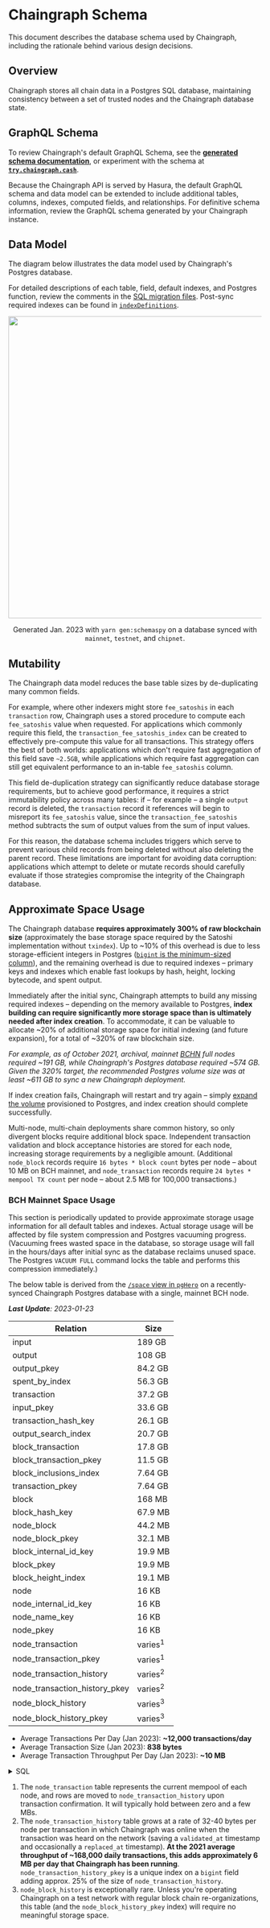# Chaingraph Schema

This document describes the database schema used by Chaingraph, including the rationale behind various design decisions.

## Overview

Chaingraph stores all chain data in a Postgres SQL database, maintaining consistency between a set of trusted nodes and the Chaingraph database state.

## GraphQL Schema

To review Chaingraph's default GraphQL Schema, see the [**generated schema documentation**](./generated-schema.md), or experiment with the schema at [**`try.chaingraph.cash`**](https://try.chaingraph.cash).

Because the Chaingraph API is served by Hasura, the default GraphQL schema and data model can be extended to include additional tables, columns, indexes, computed fields, and relationships. For definitive schema information, review the GraphQL schema generated by your Chaingraph instance.

## Data Model

The diagram below illustrates the data model used by Chaingraph's Postgres database.

For detailed descriptions of each table, field, default indexes, and Postgres function, review the comments in the [SQL migration files](../images/hasura/hasura-data/migrations/default). Post-sync required indexes can be found in [`indexDefinitions`](../src/components/db-utils.ts).

<!-- Generated using `yarn gen:schemaspy` -->

<p align="center"><img width="600" src="./schema.png" /></p>
<p align="center">Generated Jan. 2023 with <code>yarn gen:schemaspy</code> on a database synced with <code>mainnet</code>, <code>testnet</code>, and <code>chipnet</code>.</p>

## Mutability

The Chaingraph data model reduces the base table sizes by de-duplicating many common fields.

For example, where other indexers might store `fee_satoshis` in each `transaction` row, Chaingraph uses a stored procedure to compute each `fee_satoshis` value when requested. For applications which commonly require this field, the `transaction_fee_satoshis_index` can be created to effectively pre-compute this value for all transactions. This strategy offers the best of both worlds: applications which don't require fast aggregation of this field save `~2.5GB`, while applications which require fast aggregation can still get equivalent performance to an in-table `fee_satoshis` column.

This field de-duplication strategy can significantly reduce database storage requirements, but to achieve good performance, it requires a strict immutability policy across many tables: if – for example – a single `output` record is deleted, the `transaction` record it references will begin to misreport its `fee_satoshis` value, since the `transaction_fee_satoshis` method subtracts the sum of output values from the sum of input values.

For this reason, the database schema includes triggers which serve to prevent various child records from being deleted without also deleting the parent record. These limitations are important for avoiding data corruption: applications which attempt to delete or mutate records should carefully evaluate if those strategies compromise the integrity of the Chaingraph database.

<!-- TODO: additional triggers to prevent corruption via deletions -->

## Approximate Space Usage

The Chaingraph database **requires approximately 300% of raw blockchain size** (approximately the base storage space required by the Satoshi implementation without `txindex`). Up to ~10% of this overhead is due to less storage-efficient integers in Postgres ([`bigint` is the minimum-sized column](../.github/CONTRIBUTING.md#use-of-bigint-for-uint32-in-postgres)), and the remaining overhead is due to required indexes – primary keys and indexes which enable fast lookups by hash, height, locking bytecode, and spent output.

Immediately after the initial sync, Chaingraph attempts to build any missing required indexes – depending on the memory available to Postgres, **index building can require significantly more storage space than is ultimately needed after index creation**. To accommodate, it can be valuable to allocate ~20% of additional storage space for initial indexing (and future expansion), for a total of ~320% of raw blockchain size.

_For example, as of October 2021, archival, mainnet [BCHN](https://bitcoincashnode.org/) full nodes required ~191 GB, while Chaingraph's Postgres database required ~574 GB. Given the 320% target, the recommended Postgres volume size was at least ~611 GB to sync a new Chaingraph deployment._

If index creation fails, Chaingraph will restart and try again – simply [expand the volume](../charts/chaingraph/readme.md#expanding-volumes) provisioned to Postgres, and index creation should complete successfully.

Multi-node, multi-chain deployments share common history, so only divergent blocks require additional block space. Independent transaction validation and block acceptance histories are stored for each node, increasing storage requirements by a negligible amount. (Additional `node_block` records require `16 bytes * block count` bytes per node – about 10 MB on BCH mainnet, and `node_transaction` records require `24 bytes * mempool TX count` per node – about 2.5 MB for 100,000 transactions.)

### BCH Mainnet Space Usage

This section is periodically updated to provide approximate storage usage information for all default tables and indexes. Actual storage usage will be affected by file system compression and Postgres vacuuming progress. (Vacuuming frees wasted space in the database, so storage usage will fall in the hours/days after initial sync as the database reclaims unused space. The Postgres `VACUUM FULL` command locks the table and performs this compression immediately.)

The below table is derived from the [`/space` view in `pgHero`](../.github/CONTRIBUTING.md#using-pghero) on a recently-synced Chaingraph Postgres database with a single, mainnet BCH node.

_**Last Update**: 2023-01-23_

| Relation                      | Size               |
| ----------------------------- | ------------------ |
| input                         | 189 GB             |
| output                        | 108 GB             |
| output_pkey                   | 84.2 GB            |
| spent_by_index                | 56.3 GB            |
| transaction                   | 37.2 GB            |
| input_pkey                    | 33.6 GB            |
| transaction_hash_key          | 26.1 GB            |
| output_search_index           | 20.7 GB            |
| block_transaction             | 17.8 GB            |
| block_transaction_pkey        | 11.5 GB            |
| block_inclusions_index        | 7.64 GB            |
| transaction_pkey              | 7.64 GB            |
| block                         | 168 MB             |
| block_hash_key                | 67.9 MB            |
| node_block                    | 44.2 MB            |
| node_block_pkey               | 32.1 MB            |
| block_internal_id_key         | 19.9 MB            |
| block_pkey                    | 19.9 MB            |
| block_height_index            | 19.1 MB            |
| node                          | 16 KB              |
| node_internal_id_key          | 16 KB              |
| node_name_key                 | 16 KB              |
| node_pkey                     | 16 KB              |
| node_transaction              | varies<sup>1</sup> |
| node_transaction_pkey         | varies<sup>1</sup> |
| node_transaction_history      | varies<sup>2</sup> |
| node_transaction_history_pkey | varies<sup>2</sup> |
| node_block_history            | varies<sup>3</sup> |
| node_block_history_pkey       | varies<sup>3</sup> |

- Average Transactions Per Day (Jan 2023): **~12,000 transactions/day**
- Average Transaction Size (Jan 2023): **838 bytes**
- Average Transaction Throughput Per Day (Jan 2023): **~10 MB**

<details><summary>SQL</summary>

```sql
SELECT (COUNT(*) / DATE_PART('doy', now())) AS avg_tx_per_day
  FROM block_transaction WHERE block_transaction.block_internal_id IN
    (SELECT block.internal_id FROM block
      WHERE block.timestamp >
        extract(epoch from TO_TIMESTAMP(DATE_PART('year', now())::text, 'YYYY')::timestamp AT time zone 'UTC'));
```

```sql
SELECT
  AVG(transaction.size_bytes) AS avg_tx_bytes,
  (SUM(transaction.size_bytes) / DATE_PART('doy', now())) AS avg_tx_bytes_per_day
  FROM transaction
    JOIN block_transaction ON transaction.internal_id = block_transaction.transaction_internal_id
  WHERE block_transaction.block_internal_id IN
    (SELECT block.internal_id FROM block
      WHERE block.timestamp >
        extract(epoch from TO_TIMESTAMP(DATE_PART('year', now())::text, 'YYYY')::timestamp AT time zone 'UTC'));
```

</details>

1. The `node_transaction` table represents the current mempool of each node, and rows are moved to `node_transaction_history` upon transaction confirmation. It will typically hold between zero and a few MBs.
2. The `node_transaction_history` table grows at a rate of 32-40 bytes per node per transaction in which Chaingraph was online when the transaction was heard on the network (saving a `validated_at` timestamp and occasionally a `replaced_at` timestamp). **At the 2021 average throughput of ~168,000 daily transactions, this adds approximately 6 MB per day that Chaingraph has been running**. `node_transaction_history_pkey` is a unique index on a `bigint` field adding approx. 25% of the size of `node_transaction_history`.
3. `node_block_history` is exceptionally rare. Unless you're operating Chaingraph on a test network with regular block chain re-organizations, this table (and the `node_block_history_pkey` index) will require no meaningful storage space.
